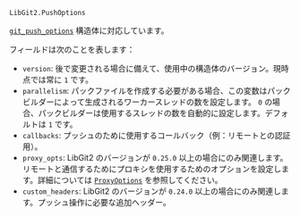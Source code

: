 ```
LibGit2.PushOptions
```

[`git_push_options`](https://libgit2.org/libgit2/#HEAD/type/git_push_options) 構造体に対応しています。

フィールドは次のことを表します：

  * `version`: 後で変更される場合に備えて、使用中の構造体のバージョン。現時点では常に `1` です。
  * `parallelism`: パックファイルを作成する必要がある場合、この変数はパックビルダーによって生成されるワーカースレッドの数を設定します。 `0` の場合、パックビルダーは使用するスレッドの数を自動的に設定します。デフォルトは `1` です。
  * `callbacks`: プッシュのために使用するコールバック（例：リモートとの認証用）。
  * `proxy_opts`: LibGit2 のバージョンが `0.25.0` 以上の場合にのみ関連します。リモートと通信するためにプロキシを使用するためのオプションを設定します。詳細については [`ProxyOptions`](@ref) を参照してください。
  * `custom_headers`: LibGit2 のバージョンが `0.24.0` 以上の場合にのみ関連します。プッシュ操作に必要な追加ヘッダー。
